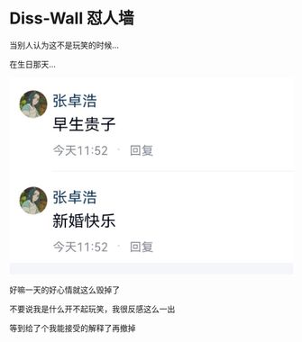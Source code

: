 # Diss-Wall 怼人墙

当别人认为这不是玩笑的时候…

在生日那天…

![不开心](bad.jpg)

好嘛一天的好心情就这么毁掉了

不要说我是什么开不起玩笑，我很反感这么一出

等到给了个我能接受的解释了再撤掉
